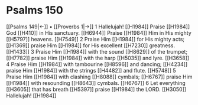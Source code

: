 # Psalms 150
[[Psalms 149|←]] • [[Proverbs 1|→]]
1 Hallelujah! [[H1984]] Praise [[H1984]] God [[H410]] in His sanctuary. [[H6944]] Praise [[H1984]] Him in His mighty [[H5797]] heavens. [[H7549]] 
2 Praise Him [[H1984]] for His mighty acts; [[H1369]] praise Him [[H1984]] for His excellent [[H7230]] greatness. [[H1433]] 
3 Praise Him [[H1984]] with the sound [[H8629]] of the trumpet; [[H7782]] praise Him [[H1984]] with the harp [[H5035]] and lyre. [[H3658]] 
4 Praise Him [[H1984]] with tambourine [[H8596]] and dancing; [[H4234]] praise Him [[H1984]] with the strings [[H4482]] and flute. [[H5748]] 
5 Praise Him [[H1984]] with clashing [[H8088]] cymbals; [[H6767]] praise Him [[H1984]] with resounding [[H8643]] cymbals. [[H6767]] 
6 Let everything [[H3605]] that has breath [[H5397]] praise [[H1984]] the LORD. [[H3050]] Hallelujah! [[H1984]] 
